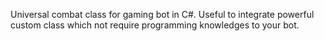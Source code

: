 Universal combat class for gaming bot in C#.
Useful to integrate powerful custom class which not require programming knowledges to your bot.